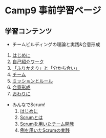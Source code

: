 # Camp9 事前学習ページ

## 学習コンテンツ

-  チームビルディングの理論と実践&合意形成
  1. [はじめに](teambuilding/team_intro.md)
  2. [自己紹介ワーク](teambuilding/team_introwork.md)
  3. [「ふりかえり」と「分かち合い」](teambuilding/team_review.md)
  4. [チーム](teambuilding/team_whatsteam.md)
  5. [ミッションとルール](teambuilding/team_mission.md)
  6. [合意形成](teambuilding/team_consensus.md)
  7. [おわりに](teambuilding/team_conclude.md)
- みんなでScrum!
  1. [はじめに](scrum/scrum_intro.md)
  2. [Scrumとは](scrum/scrum_overview.md)
  3. [Scrumを用いたチーム開発](scrum/scrum_howto.md)
  4. [例を用いたScrumの実践](scrum/scrum_example.md)
